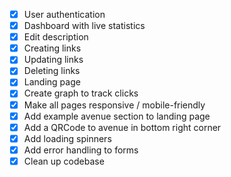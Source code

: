 - [x] User authentication
- [x] Dashboard with live statistics
- [x] Edit description
- [x] Creating links
- [x] Updating links
- [x] Deleting links
- [x] Landing page
- [x] Create graph to track clicks
- [x] Make all pages responsive / mobile-friendly
- [x] Add example avenue section to landing page
- [x] Add a QRCode to avenue in bottom right corner
- [x] Add loading spinners
- [x] Add error handling to forms
- [x] Clean up codebase
